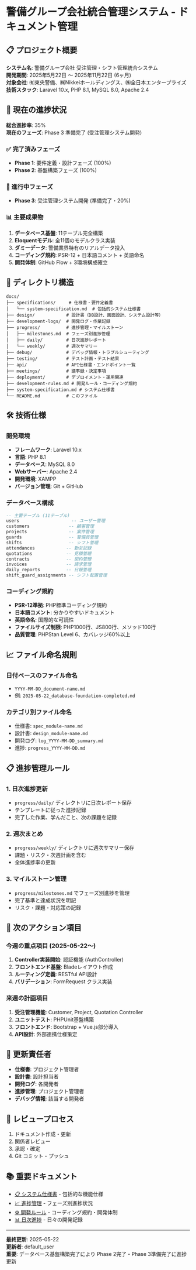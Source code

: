 # 警備グループ会社統合管理システム - ドキュメント管理

## 📋 プロジェクト概要

**システム名**: 警備グループ会社 受注管理・シフト管理統合システム  
**開発期間**: 2025年5月22日 〜 2025年11月22日 (6ヶ月)  
**対象会社**: ㈲東央警備、㈱Nikkeiホールディングス、㈱全日本エンタープライズ  
**技術スタック**: Laravel 10.x, PHP 8.1, MySQL 8.0, Apache 2.4  

## 🚀 現在の進捗状況

**総合進捗率**: 35%  
**現在のフェーズ**: Phase 3 準備完了 (受注管理システム開発)  

### ✅ 完了済みフェーズ
- **Phase 1**: 要件定義・設計フェーズ (100%)
- **Phase 2**: 基盤構築フェーズ (100%)

### 🔄 進行中フェーズ
- **Phase 3**: 受注管理システム開発 (準備完了・20%)

### 📊 主要成果物
1. **データベース基盤**: 11テーブル完全構築
2. **Eloquentモデル**: 全11個のモデルクラス実装
3. **ダミーデータ**: 警備業界特有のリアルデータ投入
4. **コーディング規約**: PSR-12 + 日本語コメント + 英語命名
5. **開発体制**: GitHub Flow + 3環境構成確立

## 📁 ディレクトリ構造

```
docs/
├── specifications/     # 仕様書・要件定義書
│   └── system-specification.md  # 包括的システム仕様書
├── design/            # 設計書（DB設計、画面設計、システム設計等）
├── development-logs/  # 開発ログ・作業記録
├── progress/          # 進捗管理・マイルストーン
│   ├── milestones.md  # フェーズ別進捗管理
│   ├── daily/         # 日次進捗レポート
│   └── weekly/        # 週次サマリー
├── debug/             # デバッグ情報・トラブルシューティング
├── testing/           # テスト計画・テスト結果
├── api/               # API仕様書・エンドポイント一覧
├── meetings/          # 議事録・決定事項
├── deployment/        # デプロイメント・運用関連
├── development-rules.md # 開発ルール・コーディング規約
├── system-specification.md # システム仕様書
└── README.md          # このファイル
```

## 🛠️ 技術仕様

### 開発環境
- **フレームワーク**: Laravel 10.x
- **言語**: PHP 8.1
- **データベース**: MySQL 8.0
- **Webサーバー**: Apache 2.4
- **開発環境**: XAMPP
- **バージョン管理**: Git + GitHub

### データベース構成
```sql
-- 主要テーブル (11テーブル)
users                    -- ユーザー管理
customers               -- 顧客管理
projects                -- 案件管理
guards                  -- 警備員管理
shifts                  -- シフト管理
attendances            -- 勤怠記録
quotations             -- 見積管理
contracts              -- 契約管理
invoices               -- 請求管理
daily_reports          -- 日報管理
shift_guard_assignments -- シフト配置管理
```

### コーディング規約
- **PSR-12準拠**: PHP標準コーディング規約
- **日本語コメント**: 分かりやすいドキュメント
- **英語命名**: 国際的な可読性
- **ファイルサイズ制限**: PHP1000行、JS800行、メソッド100行
- **品質管理**: PHPStan Level 6、カバレッジ60%以上

## 📈 ファイル命名規則

### 日付ベースのファイル命名
- `YYYY-MM-DD_document-name.md`
- 例: `2025-05-22_database-foundation-completed.md`

### カテゴリ別ファイル命名
- 仕様書: `spec_module-name.md`
- 設計書: `design_module-name.md`
- 開発ログ: `log_YYYY-MM-DD_summary.md`
- 進捗: `progress_YYYY-MM-DD.md`

## 📋 進捗管理ルール

### 1. 日次進捗更新
- `progress/daily/` ディレクトリに日次レポート保存
- テンプレートに従った進捗記録
- 完了した作業、学んだこと、次の課題を記録

### 2. 週次まとめ
- `progress/weekly/` ディレクトリに週次サマリー保存
- 課題・リスク・次週計画を含む
- 全体進捗率の更新

### 3. マイルストーン管理
- `progress/milestones.md` でフェーズ別進捗を管理
- 完了基準と達成状況を明記
- リスク・課題・対応策の記録

## 🎯 次のアクション項目

### 今週の重点項目 (2025-05-22〜)
1. **Controller実装開始**: 認証機能 (AuthController)
2. **フロントエンド基盤**: Bladeレイアウト作成
3. **ルーティング定義**: RESTful API設計
4. **バリデーション**: FormRequest クラス実装

### 来週の計画項目
1. **受注管理機能**: Customer, Project, Quotation Controller
2. **ユニットテスト**: PHPUnit基盤構築
3. **フロントエンド**: Bootstrap + Vue.js部分導入
4. **API設計**: 外部連携仕様策定

## 👥 更新責任者

- **仕様書**: プロジェクト管理者
- **設計書**: 設計担当者
- **開発ログ**: 各開発者
- **進捗管理**: プロジェクト管理者
- **デバッグ情報**: 該当する開発者

## 🔄 レビュープロセス

1. ドキュメント作成・更新
2. 関係者レビュー
3. 承認・確定
4. Git コミット・プッシュ

## 📚 重要ドキュメント

- [📋 システム仕様書](./system-specification.md) - 包括的な機能仕様
- [📈 進捗管理](./progress/milestones.md) - フェーズ別進捗状況
- [⚙️ 開発ルール](./development-rules.md) - コーディング規約・開発体制
- [📊 日次進捗](./progress/daily/) - 日々の開発記録

---
**最終更新**: 2025-05-22  
**更新者**: default_user  
**重要**: データベース基盤構築完了により Phase 2完了・Phase 3準備完了に進捗更新
